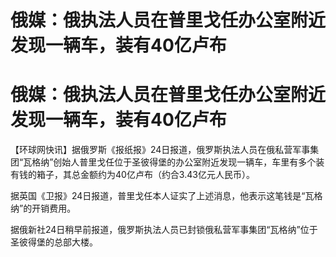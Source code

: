 # 俄媒：俄执法人员在普里戈任办公室附近发现一辆车，装有40亿卢布

# 俄媒：俄执法人员在普里戈任办公室附近发现一辆车，装有40亿卢布

【环球网快讯】据俄罗斯《报纸报》24日报道，俄罗斯执法人员在俄私营军事集团“瓦格纳”创始人普里戈任位于圣彼得堡的办公室附近发现一辆车，车里有多个装有钱的箱子，其总金额约为40亿卢布（约合3.43亿元人民币）。

据英国《卫报》24日报道，普里戈任本人证实了上述消息，他表示这笔钱是“瓦格纳”的开销费用。

据俄新社24日稍早前报道，俄罗斯执法人员已封锁俄私营军事集团“瓦格纳”位于圣彼得堡的总部大楼。

